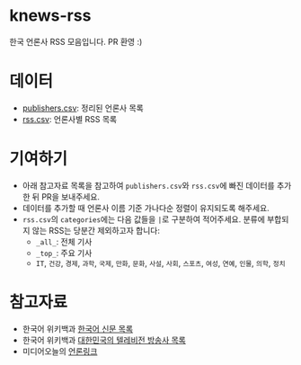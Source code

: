 # knews-rss

한국 언론사 RSS 모음입니다. PR 환영 :)

# 데이터

* [publishers.csv](publishers.csv): 정리된 언론사 목록
* [rss.csv](rss.csv): 언론사별 RSS 목록

# 기여하기

* 아래 참고자료 목록을 참고하여 `publishers.csv`와 `rss.csv`에 빠진 데이터를 추가한 뒤
  PR을 보내주세요.
* 데이터를 추가할 때 언론사 이름 기준 가나다순 정렬이 유지되도록 해주세요.
* `rss.csv`의 `categories`에는 다음 값들을 `|`로 구분하여 적어주세요. 분류에 부합되지 않는 RSS는 당분간 제외하고자 합니다:
  * `_all_`: 전체 기사
  * `_top_`: 주요 기사
  * `IT`, `건강`, `경제`, `과학`, `국제`, `만화`, `문화`, `사설`, `사회`, `스포츠`, `여성`, `연예`, `인물`, `의학`, `정치`

# 참고자료

* 한국어 위키백과 [한국어 신문 목록](https://ko.wikipedia.org/wiki/%ED%95%9C%EA%B5%AD%EC%96%B4_%EC%8B%A0%EB%AC%B8_%EB%AA%A9%EB%A1%9D)
* 한국어 위키백과 [대한민국의 텔레비전 방송사 목록](https://ko.wikipedia.org/wiki/%EB%8C%80%ED%95%9C%EB%AF%BC%EA%B5%AD%EC%9D%98_%ED%85%94%EB%A0%88%EB%B9%84%EC%A0%84_%EB%B0%A9%EC%86%A1%EC%82%AC_%EB%AA%A9%EB%A1%9D)
* 미디어오늘의 [언론링크](http://www.mediatoday.co.kr/com/partners.html)